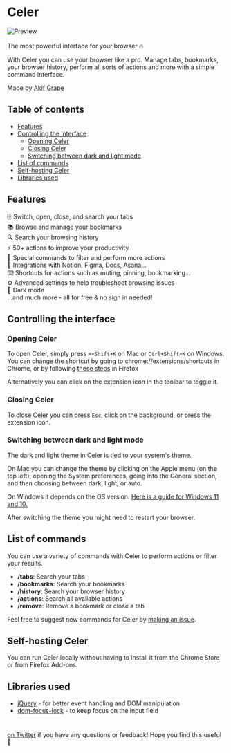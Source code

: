 # Celer

![Preview](preview.gif)
<br>
<br>
The most powerful interface for your browser 🔥

With Celer you can use your browser like a pro. Manage tabs, bookmarks, your browser history, perform all sorts of actions and more with a simple command interface.


Made by [Akif Grape ](https://twitter.com/akifgrape)

## Table of contents

- [Features](#features)
- [Controlling the interface](#controlling-the-interface)
	- [Opening Celer](#opening-Celer)
	- [Closing Celer](#closing-Celer)
	- [Switching between dark and light mode](#switching-between-dark-and-light-mode)
- [List of commands](#list-of-commands)
- [Self-hosting Celer](#self-hosting-Celer)
- [Libraries used](#libraries-used)

## Features

🗄 Switch, open, close, and search your tabs<br> 📚 Browse and manage your bookmarks<br> 🔍 Search your browsing history<br> ⚡️ 50+ actions to improve your productivity<br> 🔮 Special commands to filter and perform more actions<br> 🧩 Integrations with Notion, Figma, Docs, Asana...<br> ⌨️ Shortcuts for actions such as muting, pinning, bookmarking...<br> ⚙️ Advanced settings to help troubleshoot browsing issues<br> 🌙 Dark mode<br> ...and much more - all for free & no sign in needed!

## Controlling the interface

### Opening Celer

To open Celer, simply press `⌘+Shift+K` on Mac or `Ctrl+Shift+K` on Windows. You can change the shortcut by going to chrome://extensions/shortcuts in Chrome, or by following [these steps](https://support.mozilla.org/en-US/kb/manage-extension-shortcuts-firefox) in Firefox

Alternatively you can click on the extension icon in the toolbar to toggle it.

### Closing Celer

To close Celer you can press `Esc`, click on the background, or press the extension icon.

### Switching between dark and light mode

The dark and light theme in Celer is tied to your system's theme.

On Mac you can change the theme by clicking on the Apple menu (on the top left), opening the System preferences, going into the General section, and then choosing between dark, light, or auto.

On Windows it depends on the OS version. [Here is a guide for Windows 11 and 10.](https://support.microsoft.com/en-us/windows/change-desktop-background-and-colors-176702ca-8e24-393b-15f2-b15b38f69de6#ID0EBF=Windows_11)

After switching the theme you might need to restart your browser.

## List of commands

You can use a variety of commands with Celer to perform actions or filter your results.

- **/tabs**: Search your tabs
- **/bookmarks**: Search your bookmarks
- **/history**: Search your browser history
- **/actions**: Search all available actions
- **/remove**: Remove a bookmark or close a tab

Feel free to suggest new commands for Celer by [making an issue](https://github.com/akifgrape/Celer/issues/new).

## Self-hosting Celer
You can run Celer locally without having to install it from the Chrome Store or from Firefox Add-ons.

## Libraries used

- [jQuery](https://jquery.com/) - for better event handling and DOM manipulation
- [dom-focus-lock](https://github.com/theKashey/dom-focus-lock) - to keep focus on the input field

#

[on Twitter](https://twitter.com/akifgrape) if you have any questions or feedback! Hope you find this useful 💜
